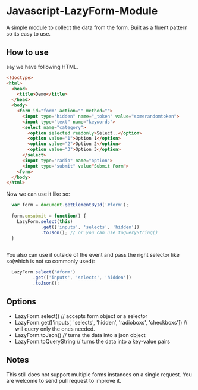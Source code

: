 # Javascript-LazyForm-Module
A simple module to collect the data from the form. Built as a fluent pattern so its easy to use.

## How to use

say we have following HTML.
```html
<!doctype>
<html>
  <head>
    <title>Demo</title>
  </head>
  <body>
    <form id="form" action="" method="">
      <input type="hidden" name="_token" value="somerandomtoken">
      <input type="text" name="keywords">
      <select name="category">
        <option selected readonly>Select..</option>
        <option value="1">Option 1</option>
        <option value="2">Option 2</option>
        <option value="3">Option 3</option>
      </select>
      <input type="radio" name="option">
      <input type="submit" value"Submit Form"> 
    <form>
  </body>
</html>
```

Now we can use it like so:
```javascript
  var form = document.getElementById('#form');
  
  form.onsubmit = function() {
    LazyForm.select(this)
             .get(['inputs', 'selects', 'hidden'])
             .toJson(); // or you can use toQueryString()
  }
  
```

You also can use it outside of the event and pass the right selector like so(which is not so commonly used):
```javascript
  LazyForm.select('#form')
          .get(['inputs', 'selects', 'hidden'])
          .toJson();
```

## Options
 - LazyForm.select() // accepts form object or a selector 
 - LazyForm.get(['inputs', 'selects', 'hidden', 'radioboxs', 'checkboxs']) // will query only the ones needed.
 - LazyForm.toJson() // turns the data into a json object
 - LazyForm.toQueryString // turns the data into a key-value pairs

## Notes
This still does not support multiple forms instances on a single request. You are welcome to send pull request to improve it.
